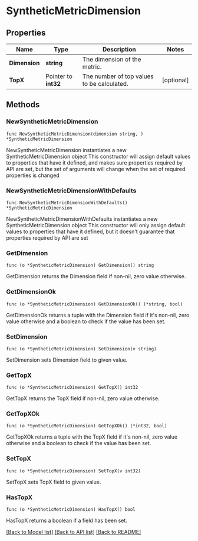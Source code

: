 # SyntheticMetricDimension

## Properties

Name | Type | Description | Notes
------------ | ------------- | ------------- | -------------
**Dimension** | **string** | The dimension of the metric. | 
**TopX** | Pointer to **int32** | The number of top values to be calculated. | [optional] 

## Methods

### NewSyntheticMetricDimension

`func NewSyntheticMetricDimension(dimension string, ) *SyntheticMetricDimension`

NewSyntheticMetricDimension instantiates a new SyntheticMetricDimension object
This constructor will assign default values to properties that have it defined,
and makes sure properties required by API are set, but the set of arguments
will change when the set of required properties is changed

### NewSyntheticMetricDimensionWithDefaults

`func NewSyntheticMetricDimensionWithDefaults() *SyntheticMetricDimension`

NewSyntheticMetricDimensionWithDefaults instantiates a new SyntheticMetricDimension object
This constructor will only assign default values to properties that have it defined,
but it doesn't guarantee that properties required by API are set

### GetDimension

`func (o *SyntheticMetricDimension) GetDimension() string`

GetDimension returns the Dimension field if non-nil, zero value otherwise.

### GetDimensionOk

`func (o *SyntheticMetricDimension) GetDimensionOk() (*string, bool)`

GetDimensionOk returns a tuple with the Dimension field if it's non-nil, zero value otherwise
and a boolean to check if the value has been set.

### SetDimension

`func (o *SyntheticMetricDimension) SetDimension(v string)`

SetDimension sets Dimension field to given value.


### GetTopX

`func (o *SyntheticMetricDimension) GetTopX() int32`

GetTopX returns the TopX field if non-nil, zero value otherwise.

### GetTopXOk

`func (o *SyntheticMetricDimension) GetTopXOk() (*int32, bool)`

GetTopXOk returns a tuple with the TopX field if it's non-nil, zero value otherwise
and a boolean to check if the value has been set.

### SetTopX

`func (o *SyntheticMetricDimension) SetTopX(v int32)`

SetTopX sets TopX field to given value.

### HasTopX

`func (o *SyntheticMetricDimension) HasTopX() bool`

HasTopX returns a boolean if a field has been set.


[[Back to Model list]](../README.md#documentation-for-models) [[Back to API list]](../README.md#documentation-for-api-endpoints) [[Back to README]](../README.md)


